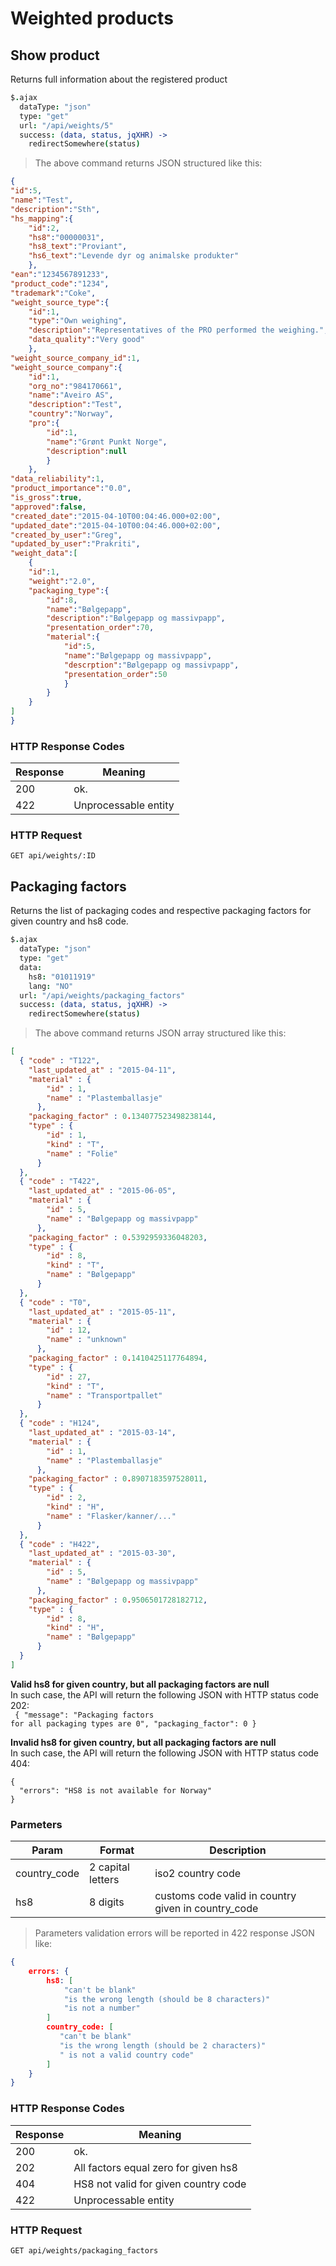 # Weighted products

## Show product

Returns full information about the registered product

```coffee
$.ajax
  dataType: "json"
  type: "get"
  url: "/api/weights/5"
  success: (data, status, jqXHR) ->
    redirectSomewhere(status)
```

> The above command returns JSON structured like this:

```json
{
"id":5,
"name":"Test",
"description":"Sth",
"hs_mapping":{
    "id":2,
    "hs8":"00000031",
    "hs8_text":"Proviant",
    "hs6_text":"Levende dyr og animalske produkter"
    },
"ean":"1234567891233",
"product_code":"1234",
"trademark":"Coke",
"weight_source_type":{
    "id":1,
    "type":"Own weighing",
    "description":"Representatives of the PRO performed the weighing.",
    "data_quality":"Very good"
    },
"weight_source_company_id":1,
"weight_source_company":{
    "id":1,
    "org_no":"984170661",
    "name":"Aveiro AS",
    "description":"Test",
    "country":"Norway",
    "pro":{
        "id":1,
        "name":"Grønt Punkt Norge",
        "description":null
        }
    },
"data_reliability":1,
"product_importance":"0.0",
"is_gross":true,
"approved":false,
"created_date":"2015-04-10T00:04:46.000+02:00",
"updated_date":"2015-04-10T00:04:46.000+02:00",
"created_by_user":"Greg",
"updated_by_user":"Prakriti",
"weight_data":[
    {
    "id":1,
    "weight":"2.0",
    "packaging_type":{
        "id":8,
        "name":"Bølgepapp",
        "description":"Bølgepapp og massivpapp",
        "presentation_order":70,
        "material":{
            "id":5,
            "name":"Bølgepapp og massivpapp",
            "descrption":"Bølgepapp og massivpapp",
            "presentation_order":50
            }
        }
    }
]
}

```




### HTTP Response Codes

Response | Meaning
--------- | -------
200 | ok.
422 | Unprocessable entity

### HTTP Request

`GET api/weights/:ID`

## Packaging factors

Returns the list of packaging codes and respective packaging factors for given country and hs8 code.

```coffee
$.ajax
  dataType: "json"
  type: "get"
  data:
    hs8: "01011919"
    lang: "NO"
  url: "/api/weights/packaging_factors"
  success: (data, status, jqXHR) ->
    redirectSomewhere(status)
```

> The above command returns JSON array structured like this:

```json
[ 
  { "code" : "T122",
    "last_updated_at" : "2015-04-11",
    "material" : { 
        "id" : 1,
        "name" : "Plastemballasje"
      },
    "packaging_factor" : 0.134077523498238144,
    "type" : { 
        "id" : 1,
        "kind" : "T",
        "name" : "Folie"
      }
  },
  { "code" : "T422",
    "last_updated_at" : "2015-06-05",
    "material" : { 
        "id" : 5,
        "name" : "Bølgepapp og massivpapp"
      },
    "packaging_factor" : 0.5392959336048203,
    "type" : { 
        "id" : 8,
        "kind" : "T",
        "name" : "Bølgepapp"
      }
  },
  { "code" : "T0",
    "last_updated_at" : "2015-05-11",
    "material" : { 
        "id" : 12,
        "name" : "unknown"
      },
    "packaging_factor" : 0.1410425117764894,
    "type" : { 
        "id" : 27,
        "kind" : "T",
        "name" : "Transportpallet"
      }
  },
  { "code" : "H124",
    "last_updated_at" : "2015-03-14",
    "material" : { 
        "id" : 1,
        "name" : "Plastemballasje"
      },
    "packaging_factor" : 0.8907183597528011,
    "type" : { 
        "id" : 2,
        "kind" : "H",
        "name" : "Flasker/kanner/..."
      }
  },
  { "code" : "H422",
    "last_updated_at" : "2015-03-30",
    "material" : { 
        "id" : 5,
        "name" : "Bølgepapp og massivpapp"
      },
    "packaging_factor" : 0.9506501728182712,
    "type" : { 
        "id" : 8,
        "kind" : "H",
        "name" : "Bølgepapp"
      }
  }
]
```

<aside class="notice">

<strong>Valid hs8 for given country, but all packaging factors are null</strong>
<br>
In such case, the API will return the following JSON with HTTP status code 202:
<br>
<code>
{
  "message": "Packaging factors for all packaging types are 0",
  "packaging_factor": 0
}
</code>
</aside>
<aside class="notice">
<strong>Invalid hs8 for given country, but all packaging factors are null</strong>
<br>
In such case, the API will return the following JSON with HTTP status code 404:
<br>
<code>
{
  "errors": "HS8 is not available for Norway"
}
</code>
</aside>

### Parmeters

Param | Format | Description
--------- | ------- | ------- 
country_code | 2 capital letters | iso2 country code
hs8 | 8 digits | customs code valid in country given in country_code

> Parameters validation errors will be reported in 422 response JSON like:

```json
{
    errors: {
        hs8: [
            "can't be blank"
            "is the wrong length (should be 8 characters)"
            "is not a number"
        ]
        country_code: [
           "can't be blank"
           "is the wrong length (should be 2 characters)"
           " is not a valid country code"
        ]
    }
}
```

### HTTP Response Codes

Response | Meaning
--------- | -------
200 | ok.
202 | All factors equal zero for given hs8
404 | HS8 not valid for given country code
422 | Unprocessable entity

### HTTP Request

`GET api/weights/packaging_factors`